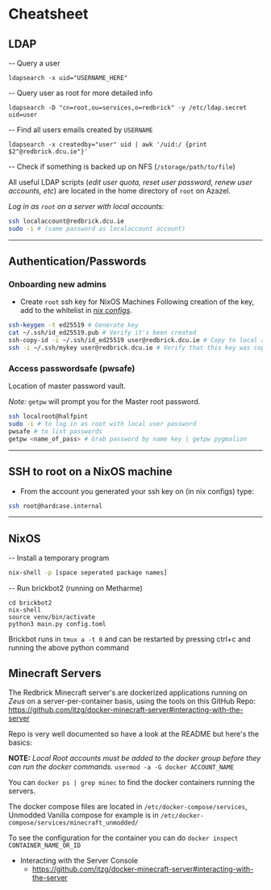 # Cheatsheet

## LDAP
-- Query a user
```
ldapsearch -x uid="USERNAME_HERE"
```

-- Query user as root for more detailed info
```
ldapsearch -D "cn=root,ou=services,o=redbrick" -y /etc/ldap.secret uid=user
```

-- Find all users emails created by `USERNAME`
```
ldapsearch -x createdby="user" uid | awk '/uid:/ {print $2"@redbrick.dcu.ie"}'
```

-- Check if something is backed up on NFS (`/storage/path/to/file`)

All useful LDAP scripts (*edit user quota, reset user password, renew user accounts, etc*) are located in the home directory of `root` on Azazel.

*Log in as `root` on a server with local accounts:*
```bash
ssh localaccount@redbrick.dcu.ie
sudo -i # (same password as localaccount account)
```
___

## Authentication/Passwords

### Onboarding new admins

- Create `root` ssh key for NixOS Machines
Following creation of the key, add to the whitelist in *[nix configs](https://github.com/redbrick/nix-configs/blob/master/services/ssh.nix)*.

```bash
ssh-keygen -t ed25519 # Generate key
cat ~/.ssh/id_ed25519.pub # Verify it's been created
ssh-copy-id -i ~/.ssh/id_ed25519 user@redbrick.dcu.ie # Copy to local account's ssh dir
ssh -i ~/.ssh/mykey user@redbrick.dcu.ie # Verify that this key was copied
```

### Access passwordsafe (pwsafe)

Location of master password vault.

*Note:* `getpw` will prompt you for the Master root password.
```bash
ssh localroot@halfpint
sudo -i # to log in as root with local user password
pwsafe # to list passwords
getpw <name_of_pass> # Grab password by name key | getpw pygmalion
```


___

## SSH to root on a NixOS machine
- From the account you generated your ssh key on (in nix configs) type:
```bash
ssh root@hardcase.internal
```

___

## NixOS

-- Install a temporary program
```bash
nix-shell -p [space seperated package names]
```

-- Run brickbot2 (running on Metharme)
```
cd brickbot2
nix-shell
source venv/bin/activate
python3 main.py config.toml
```

Brickbot runs in `tmux a -t 0` and can be restarted by pressing ctrl+c and running the above python command

## Minecraft Servers

The Redbrick Minecraft server's are dockerized applications running on *Zeus* on a server-per-container basis, using the tools on this GitHub Repo: https://github.com/itzg/docker-minecraft-server#interacting-with-the-server

Repo is very well documented so have a look at the README but here's the basics:

**NOTE:** *Local Root accounts must be added to the docker group before they can run the docker commands.* `usermod -a -G docker ACCOUNT_NAME`


You can `docker ps | grep minec` to find the docker containers running the servers.

The docker compose files are located in `/etc/docker-compose/services`, Unmodded Vanilla compose for example is in `/etc/docker-compose/services/minecraft_unmodded/`

To see the configuration for the container you can do `docker inspect CONTAINER_NAME_OR_ID`



- Interacting with the Server Console
    - https://github.com/itzg/docker-minecraft-server#interacting-with-the-server
